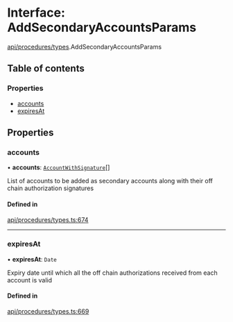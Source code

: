 # Interface: AddSecondaryAccountsParams

[api/procedures/types](../wiki/api.procedures.types).AddSecondaryAccountsParams

## Table of contents

### Properties

- [accounts](../wiki/api.procedures.types.AddSecondaryAccountsParams#accounts)
- [expiresAt](../wiki/api.procedures.types.AddSecondaryAccountsParams#expiresat)

## Properties

### accounts

• **accounts**: [`AccountWithSignature`](../wiki/api.procedures.types.AccountWithSignature)[]

List of accounts to be added as secondary accounts along with their off chain authorization signatures

#### Defined in

[api/procedures/types.ts:674](https://github.com/PolymeshAssociation/polymesh-sdk/blob/8a9e72221/src/api/procedures/types.ts#L674)

___

### expiresAt

• **expiresAt**: `Date`

Expiry date until which all the off chain authorizations received from each account is valid

#### Defined in

[api/procedures/types.ts:669](https://github.com/PolymeshAssociation/polymesh-sdk/blob/8a9e72221/src/api/procedures/types.ts#L669)
